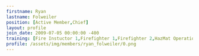 ```yaml
---
firstname: Ryan
lastname: Folweiler
position: [Active Member,Chief]
layout: profile
join_date: 2009-07-05 00:00:00 -400
training: [Fire Instuctor 1,Firefighter 1,Firefighter 2,HazMat Operations,HazMat Awareness,Vehicle Rescue,VA EMT,EVOC,CPR]
profile: /assets/img/members/ryan_folweiler/0.png
---
```


